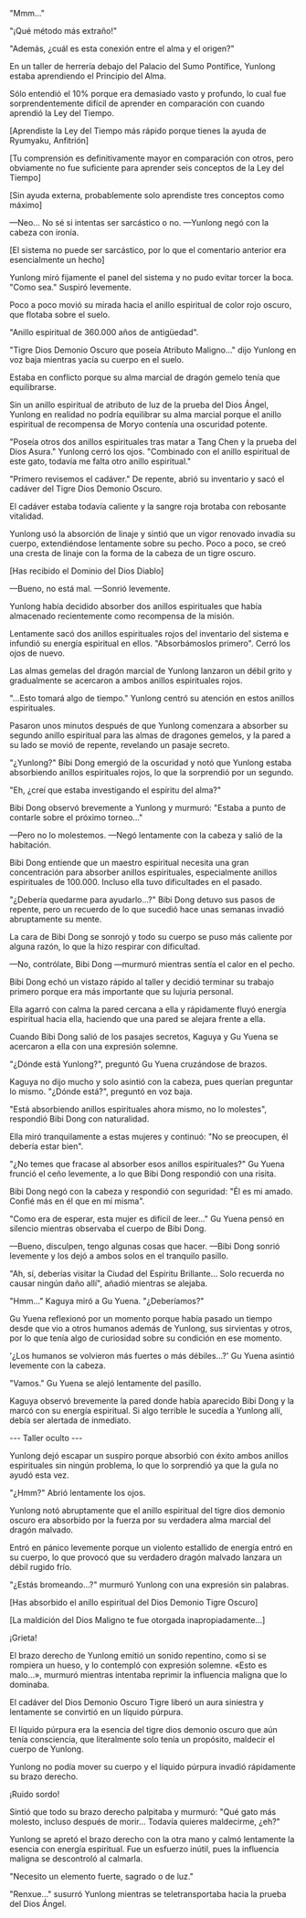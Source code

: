 
"Mmm..."

"¡Qué método más extraño!"

"Además, ¿cuál es esta conexión entre el alma y el origen?"

En un taller de herrería debajo del Palacio del Sumo Pontífice, Yunlong estaba aprendiendo el Principio del Alma.

Sólo entendió el 10% porque era demasiado vasto y profundo, lo cual fue sorprendentemente difícil de aprender en comparación con cuando aprendió la Ley del Tiempo.

[Aprendiste la Ley del Tiempo más rápido porque tienes la ayuda de Ryumyaku, Anfitrión]

[Tu comprensión es definitivamente mayor en comparación con otros, pero obviamente no fue suficiente para aprender seis conceptos de la Ley del Tiempo]

[Sin ayuda externa, probablemente solo aprendiste tres conceptos como máximo]

—Neo... No sé si intentas ser sarcástico o no. —Yunlong negó con la cabeza con ironía.

[El sistema no puede ser sarcástico, por lo que el comentario anterior era esencialmente un hecho]

Yunlong miró fijamente el panel del sistema y no pudo evitar torcer la boca. "Como sea." Suspiró levemente.

Poco a poco movió su mirada hacia el anillo espiritual de color rojo oscuro, que flotaba sobre el suelo.

"Anillo espiritual de 360.000 años de antigüedad".

"Tigre Dios Demonio Oscuro que poseía Atributo Maligno..." dijo Yunlong en voz baja mientras yacía su cuerpo en el suelo.

Estaba en conflicto porque su alma marcial de dragón gemelo tenía que equilibrarse.

Sin un anillo espiritual de atributo de luz de la prueba del Dios Ángel, Yunlong en realidad no podría equilibrar su alma marcial porque el anillo espiritual de recompensa de Moryo contenía una oscuridad potente.

"Poseía otros dos anillos espirituales tras matar a Tang Chen y la prueba del Dios Asura." Yunlong cerró los ojos. "Combinado con el anillo espiritual de este gato, todavía me falta otro anillo espiritual."

"Primero revisemos el cadáver." De repente, abrió su inventario y sacó el cadáver del Tigre Dios Demonio Oscuro.

El cadáver estaba todavía caliente y la sangre roja brotaba con rebosante vitalidad.

Yunlong usó la absorción de linaje y sintió que un vigor renovado invadía su cuerpo, extendiéndose lentamente sobre su pecho. Poco a poco, se creó una cresta de linaje con la forma de la cabeza de un tigre oscuro.

[Has recibido el Dominio del Dios Diablo]

—Bueno, no está mal. —Sonrió levemente.

Yunlong había decidido absorber dos anillos espirituales que había almacenado recientemente como recompensa de la misión.

Lentamente sacó dos anillos espirituales rojos del inventario del sistema e infundió su energía espiritual en ellos. "Absorbámoslos primero". Cerró los ojos de nuevo.

Las almas gemelas del dragón marcial de Yunlong lanzaron un débil grito y gradualmente se acercaron a ambos anillos espirituales rojos.

"...Esto tomará algo de tiempo." Yunlong centró su atención en estos anillos espirituales.

Pasaron unos minutos después de que Yunlong comenzara a absorber su segundo anillo espiritual para las almas de dragones gemelos, y la pared a su lado se movió de repente, revelando un pasaje secreto.

"¿Yunlong?" Bibi Dong emergió de la oscuridad y notó que Yunlong estaba absorbiendo anillos espirituales rojos, lo que la sorprendió por un segundo.

"Eh, ¿creí que estaba investigando el espíritu del alma?"

Bibi Dong observó brevemente a Yunlong y murmuró: "Estaba a punto de contarle sobre el próximo torneo..."

—Pero no lo molestemos. —Negó lentamente con la cabeza y salió de la habitación.

Bibi Dong entiende que un maestro espiritual necesita una gran concentración para absorber anillos espirituales, especialmente anillos espirituales de 100.000. Incluso ella tuvo dificultades en el pasado.

"¿Debería quedarme para ayudarlo…?" Bibi Dong detuvo sus pasos de repente, pero un recuerdo de lo que sucedió hace unas semanas invadió abruptamente su mente.

La cara de Bibi Dong se sonrojó y todo su cuerpo se puso más caliente por alguna razón, lo que la hizo respirar con dificultad.

—No, contrólate, Bibi Dong —murmuró mientras sentía el calor en el pecho.

Bibi Dong echó un vistazo rápido al taller y decidió terminar su trabajo primero porque era más importante que su lujuria personal.

Ella agarró con calma la pared cercana a ella y rápidamente fluyó energía espiritual hacia ella, haciendo que una pared se alejara frente a ella.

Cuando Bibi Dong salió de los pasajes secretos, Kaguya y Gu Yuena se acercaron a ella con una expresión solemne.

"¿Dónde está Yunlong?", preguntó Gu Yuena cruzándose de brazos.

Kaguya no dijo mucho y solo asintió con la cabeza, pues querían preguntar lo mismo. "¿Dónde está?", preguntó en voz baja.

"Está absorbiendo anillos espirituales ahora mismo, no lo molestes", respondió Bibi Dong con naturalidad.

Ella miró tranquilamente a estas mujeres y continuó: "No se preocupen, él debería estar bien".

"¿No temes que fracase al absorber esos anillos espirituales?" Gu Yuena frunció el ceño levemente, a lo que Bibi Dong respondió con una risita.

Bibi Dong negó con la cabeza y respondió con seguridad: "Él es mi amado. Confié más en él que en mí misma".

"Como era de esperar, esta mujer es difícil de leer..." Gu Yuena pensó en silencio mientras observaba el cuerpo de Bibi Dong.

—Bueno, disculpen, tengo algunas cosas que hacer. —Bibi Dong sonrió levemente y los dejó a ambos solos en el tranquilo pasillo.

"Ah, sí, deberías visitar la Ciudad del Espíritu Brillante... Solo recuerda no causar ningún daño allí", añadió mientras se alejaba.

"Hmm..." Kaguya miró a Gu Yuena. "¿Deberíamos?"

Gu Yuena reflexionó por un momento porque había pasado un tiempo desde que vio a otros humanos además de Yunlong, sus sirvientas y otros, por lo que tenía algo de curiosidad sobre su condición en ese momento.

'¿Los humanos se volvieron más fuertes o más débiles...?' Gu Yuena asintió levemente con la cabeza.

"Vamos." Gu Yuena se alejó lentamente del pasillo.

Kaguya observó brevemente la pared donde había aparecido Bibi Dong y la marcó con su energía espiritual. Si algo terrible le sucedía a Yunlong allí, debía ser alertada de inmediato.

--- Taller oculto ---

Yunlong dejó escapar un suspiro porque absorbió con éxito ambos anillos espirituales sin ningún problema, lo que lo sorprendió ya que la gula no ayudó esta vez.

"¿Hmm?" Abrió lentamente los ojos.

Yunlong notó abruptamente que el anillo espiritual del tigre dios demonio oscuro era absorbido por la fuerza por su verdadera alma marcial del dragón malvado.

Entró en pánico levemente porque un violento estallido de energía entró en su cuerpo, lo que provocó que su verdadero dragón malvado lanzara un débil rugido frío.

"¿Estás bromeando...?" murmuró Yunlong con una expresión sin palabras.

[Has absorbido el anillo espiritual del Dios Demonio Tigre Oscuro]

[La maldición del Dios Maligno te fue otorgada inapropiadamente...]

¡Grieta!

El brazo derecho de Yunlong emitió un sonido repentino, como si se rompiera un hueso, y lo contempló con expresión solemne. «Esto es malo...», murmuró mientras intentaba reprimir la influencia maligna que lo dominaba.

El cadáver del Dios Demonio Oscuro Tigre liberó un aura siniestra y lentamente se convirtió en un líquido púrpura.

El líquido púrpura era la esencia del tigre dios demonio oscuro que aún tenía consciencia, que literalmente solo tenía un propósito, maldecir el cuerpo de Yunlong.

Yunlong no podía mover su cuerpo y el líquido púrpura invadió rápidamente su brazo derecho.

¡Ruido sordo!

Sintió que todo su brazo derecho palpitaba y murmuró: "Qué gato más molesto, incluso después de morir... Todavía quieres maldecirme, ¿eh?"

Yunlong se apretó el brazo derecho con la otra mano y calmó lentamente la esencia con energía espiritual. Fue un esfuerzo inútil, pues la influencia maligna se descontroló al calmarla.

"Necesito un elemento fuerte, sagrado o de luz."

"Renxue..." susurró Yunlong mientras se teletransportaba hacia la prueba del Dios Ángel.